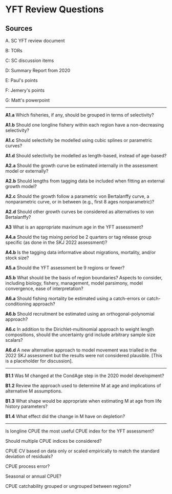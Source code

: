 # YFT Review Questions

## Sources

A. SC YFT review document

B: TORs

C: SC discussion items

D: Summary Report from 2020

E: Paul's points

F: Jemery's points

G: Matt's powerpoint

---

**A1.a** Which fisheries, if any, should be grouped in terms of selectivity?

**A1.b** Should one longline fishery within each region have a non-decreasing
         selectivity?

**A1.c** Should selectivity be modelled using cubic splines or parametric
         curves?

**A1.d** Should selectivity be modelled as length-based, instead of age-based?

**A2.a** Should the growth curve be estimated internally in the assessment model
         or externally?

**A2.b** Should lengths from tagging data be included when fitting an external
         growth model?

**A2.c** Should the growth follow a parametric von Bertalanffy curve, a
         nonparametric curve, or in between (e.g., first 8 ages nonparametric)?

**A2.d** Should other growth curves be considered as alternatives to von
         Bertalanffy?

**A3** What is an appropriate maximum age in the YFT assessment?

**A4.a** Should the tag mixing period be 2 quarters or tag release group
         specific (as done in the SKJ 2022 assessment)?

**A4.b** Is the tagging data informative about migrations, mortality, and/or
         stock size?

**A5.a** Should the YFT assessment be 9 regions or fewer?

**A5.b** What should be the basis of region boundaries? Aspects to consider,
         including biology, fishery, management, model parsimony, model
         convergence, ease of interpretation?

**A6.a** Should fishing mortality be estimated using a catch-errors or
         catch-conditioning approach?

**A6.b** Should recruitment be estimated using an orthogonal-polynomial
         approach?

**A6.c** In addition to the Dirichlet-multinomial approach to weight length
         compositions, should the uncertainty grid include arbitrary sample size
         scalars?

**A6.d** A new alternative approach to model movement was trialled in the 2022
         SKJ assessment but the results were not considered plausible. [This is
         a placeholder for discussion].

---

**B1.1** Was M changed at the CondAge step in the 2020 model development?

**B1.2** Review the approach used to determine M at age and implications of
         alternative M assumptions.

**B1.3** What shape would be appropriate when estimating M at age from life
         history parameters?

**B1.4** What effect did the change in M have on depletion?

---

Is longline CPUE the most useful CPUE index for the YFT assessment?

Should multiple CPUE indices be considered?

CPUE CV based on data only or scaled empirically to match the standard deviation
of residuals?

CPUE process error?

Seasonal or annual CPUE?

CPUE catchability grouped or ungrouped between regions?

